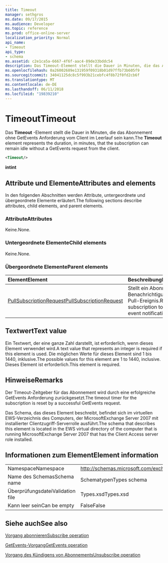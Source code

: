 ```yaml
---
title: Timeout
manager: sethgros
ms.date: 09/17/2015
ms.audience: Developer
ms.topic: reference
ms.prod: office-online-server
localization_priority: Normal
api_name:
- Timeout
api_type:
- schema
ms.assetid: c2e1ca5a-6667-4f6f-aac4-89de33bddc54
description: Das Timeout-Element stellt die Dauer in Minuten, die das Abonnement ohne GetEvents Anforderung vom Client im Leerlauf sein kann.
ms.openlocfilehash: 0a26002689e131959f09318b01d97ffb73b605f9
ms.sourcegitcommit: 34041125dc8c5f993b21cebfc4f8b72f0fd2cb6f
ms.translationtype: MT
ms.contentlocale: de-DE
ms.lasthandoff: 06/11/2018
ms.locfileid: "19839210"
---
```

# <a name="timeout"></a><span data-ttu-id="09307-103">Timeout</span><span class="sxs-lookup"><span data-stu-id="09307-103">Timeout</span></span>

<span data-ttu-id="09307-104">Das **Timeout** -Element stellt die Dauer in Minuten, die das Abonnement ohne GetEvents Anforderung vom Client im Leerlauf sein kann.</span><span class="sxs-lookup"><span data-stu-id="09307-104">The **Timeout** element represents the duration, in minutes, that the subscription can remain idle without a GetEvents request from the client.</span></span> 
  
```xml
<Timeout/>
```

 <span data-ttu-id="09307-105">**int**</span><span class="sxs-lookup"><span data-stu-id="09307-105">**int**</span></span>
## <a name="attributes-and-elements"></a><span data-ttu-id="09307-106">Attribute und Elemente</span><span class="sxs-lookup"><span data-stu-id="09307-106">Attributes and elements</span></span>

<span data-ttu-id="09307-107">In den folgenden Abschnitten werden Attribute, untergeordnete und übergeordnete Elemente erläutert.</span><span class="sxs-lookup"><span data-stu-id="09307-107">The following sections describe attributes, child elements, and parent elements.</span></span>
  
### <a name="attributes"></a><span data-ttu-id="09307-108">Attribute</span><span class="sxs-lookup"><span data-stu-id="09307-108">Attributes</span></span>

<span data-ttu-id="09307-109">Keine.</span><span class="sxs-lookup"><span data-stu-id="09307-109">None.</span></span>
  
### <a name="child-elements"></a><span data-ttu-id="09307-110">Untergeordnete Elemente</span><span class="sxs-lookup"><span data-stu-id="09307-110">Child elements</span></span>

<span data-ttu-id="09307-111">Keine.</span><span class="sxs-lookup"><span data-stu-id="09307-111">None.</span></span>
  
### <a name="parent-elements"></a><span data-ttu-id="09307-112">Übergeordnete Elemente</span><span class="sxs-lookup"><span data-stu-id="09307-112">Parent elements</span></span>

|<span data-ttu-id="09307-113">**Element**</span><span class="sxs-lookup"><span data-stu-id="09307-113">**Element**</span></span>|<span data-ttu-id="09307-114">**Beschreibung**</span><span class="sxs-lookup"><span data-stu-id="09307-114">**Description**</span></span>|
|:-----|:-----|
|[<span data-ttu-id="09307-115">PullSubscriptionRequest</span><span class="sxs-lookup"><span data-stu-id="09307-115">PullSubscriptionRequest</span></span>](pullsubscriptionrequest.md) <br/> |<span data-ttu-id="09307-116">Stellt ein Abonnement für ein Benachrichtigungsabonnement Pull-Ereignis.</span><span class="sxs-lookup"><span data-stu-id="09307-116">Represents a subscription to a pull-based event notification subscription.</span></span>  <br/> |
   
## <a name="text-value"></a><span data-ttu-id="09307-117">Textwert</span><span class="sxs-lookup"><span data-stu-id="09307-117">Text value</span></span>

<span data-ttu-id="09307-118">Ein Textwert, der eine ganze Zahl darstellt, ist erforderlich, wenn dieses Element verwendet wird.</span><span class="sxs-lookup"><span data-stu-id="09307-118">A text value that represents an integer is required if this element is used.</span></span> <span data-ttu-id="09307-119">Die möglichen Werte für dieses Element sind 1 bis 1440, inklusive.</span><span class="sxs-lookup"><span data-stu-id="09307-119">The possible values for this element are 1 to 1440, inclusive.</span></span> <span data-ttu-id="09307-120">Dieses Element ist erforderlich.</span><span class="sxs-lookup"><span data-stu-id="09307-120">This element is required.</span></span>
  
## <a name="remarks"></a><span data-ttu-id="09307-121">Hinweise</span><span class="sxs-lookup"><span data-stu-id="09307-121">Remarks</span></span>

<span data-ttu-id="09307-122">Der Timeout-Zeitgeber für das Abonnement wird durch eine erfolgreiche GetEvents Anforderung zurückgesetzt.</span><span class="sxs-lookup"><span data-stu-id="09307-122">The timeout timer for the subscription is reset by a successful GetEvents request.</span></span>
  
<span data-ttu-id="09307-123">Das Schema, das dieses Element beschreibt, befindet sich im virtuellen EWS-Verzeichnis des Computers, der MicrosoftExchange Server 2007 mit installierter Clientzugriff-Serverrolle ausführt.</span><span class="sxs-lookup"><span data-stu-id="09307-123">The schema that describes this element is located in the EWS virtual directory of the computer that is running MicrosoftExchange Server 2007 that has the Client Access server role installed.</span></span> 
  
## <a name="element-information"></a><span data-ttu-id="09307-124">Informationen zum Element</span><span class="sxs-lookup"><span data-stu-id="09307-124">Element information</span></span>

|||
|:-----|:-----|
|<span data-ttu-id="09307-125">Namespace</span><span class="sxs-lookup"><span data-stu-id="09307-125">Namespace</span></span>  <br/> |http://schemas.microsoft.com/exchange/services/2006/types  <br/> |
|<span data-ttu-id="09307-126">Name des Schemas</span><span class="sxs-lookup"><span data-stu-id="09307-126">Schema name</span></span>  <br/> |<span data-ttu-id="09307-127">Schematypen</span><span class="sxs-lookup"><span data-stu-id="09307-127">Types schema</span></span>  <br/> |
|<span data-ttu-id="09307-128">Überprüfungsdatei</span><span class="sxs-lookup"><span data-stu-id="09307-128">Validation file</span></span>  <br/> |<span data-ttu-id="09307-129">Types.xsd</span><span class="sxs-lookup"><span data-stu-id="09307-129">Types.xsd</span></span>  <br/> |
|<span data-ttu-id="09307-130">Kann leer sein</span><span class="sxs-lookup"><span data-stu-id="09307-130">Can be empty</span></span>  <br/> |<span data-ttu-id="09307-131">False</span><span class="sxs-lookup"><span data-stu-id="09307-131">False</span></span>  <br/> |
   
## <a name="see-also"></a><span data-ttu-id="09307-132">Siehe auch</span><span class="sxs-lookup"><span data-stu-id="09307-132">See also</span></span>



[<span data-ttu-id="09307-133">Vorgang abonnieren</span><span class="sxs-lookup"><span data-stu-id="09307-133">Subscribe operation</span></span>](subscribe-operation.md)
  
[<span data-ttu-id="09307-134">GetEvents-Vorgang</span><span class="sxs-lookup"><span data-stu-id="09307-134">GetEvents operation</span></span>](getevents-operation.md)
  
[<span data-ttu-id="09307-135">Vorgang des Kündigens von Abonnements</span><span class="sxs-lookup"><span data-stu-id="09307-135">Unsubscribe operation</span></span>](unsubscribe-operation.md)

